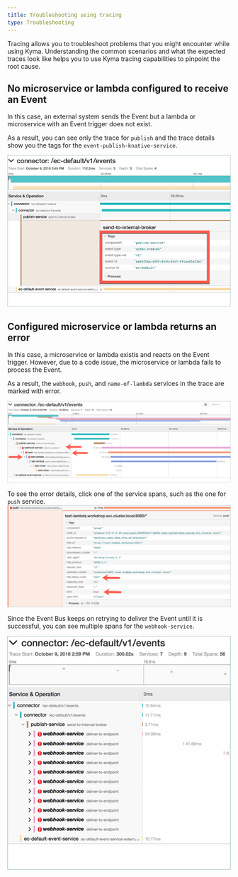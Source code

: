 ```yaml
---
title: Troubleshooting using tracing
type: Troubleshooting
---
```



Tracing allows you to troubleshoot problems that you might encounter
while using Kyma. Understanding the common scenarios and what the expected traces
look like helps you to use Kyma tracing capabilities to pinpoint the root cause.

## No microservice or lambda configured to receive an Event

In this case, an external system sends the Event but
a lambda or microservice with an Event trigger does not exist.

As a result, you can see only the trace for `publish` and the trace details show you the tags for the `event-publish-knative-service`.

![](./assets/troubleshoot-only-publish-detail.png)

## Configured microservice or lambda returns an error

In this case, a microservice or lambda existis and reacts on
the Event trigger. However, due to a code issue, the microservice or lambda 
fails to process the Event.

As a result, the `webhook`, `push`, and `name-of-lambda` services in the trace are marked with error.

![](./assets/troubleshoot-error-in-lambda.png)

To see the error details, click one of the service spans, such as the one for `push` service.
![](./assets/troubleshoot-error-in-lambda-details.png)

Since the Event Bus keeps on retrying to deliver the Event until it is successful, you 
can see multiple spans for the `webhook-service`.

![](./assets/troubleshoot-error-multiple-spans.png)
